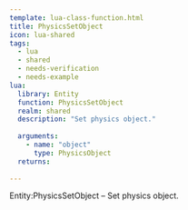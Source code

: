 ```yaml
---
template: lua-class-function.html
title: PhysicsSetObject
icon: lua-shared
tags:
  - lua
  - shared
  - needs-verification
  - needs-example
lua:
  library: Entity
  function: PhysicsSetObject
  realm: shared
  description: "Set physics object."
  
  arguments:
    - name: "object"
      type: PhysicsObject
  returns:
    
---
```


<div class="lua__search__keywords">
Entity:PhysicsSetObject &#x2013; Set physics object.
</div>
